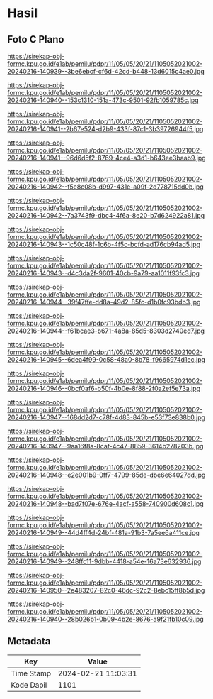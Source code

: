 # Hasil

## Foto C Plano

https://sirekap-obj-formc.kpu.go.id/e1ab/pemilu/pdpr/11/05/05/20/21/1105052021002-20240216-140939--3be6ebcf-cf6d-42cd-b448-13d6015c4ae0.jpg

https://sirekap-obj-formc.kpu.go.id/e1ab/pemilu/pdpr/11/05/05/20/21/1105052021002-20240216-140940--153c1310-151a-473c-9501-92fb1059785c.jpg

https://sirekap-obj-formc.kpu.go.id/e1ab/pemilu/pdpr/11/05/05/20/21/1105052021002-20240216-140941--2b67e524-d2b9-433f-87c1-3b39726944f5.jpg

https://sirekap-obj-formc.kpu.go.id/e1ab/pemilu/pdpr/11/05/05/20/21/1105052021002-20240216-140941--96d6d5f2-8769-4ce4-a3d1-b643ee3baab9.jpg

https://sirekap-obj-formc.kpu.go.id/e1ab/pemilu/pdpr/11/05/05/20/21/1105052021002-20240216-140942--f5e8c08b-d997-431e-a09f-2d778715dd0b.jpg

https://sirekap-obj-formc.kpu.go.id/e1ab/pemilu/pdpr/11/05/05/20/21/1105052021002-20240216-140942--7a3743f9-dbc4-4f6a-8e20-b7d624922a81.jpg

https://sirekap-obj-formc.kpu.go.id/e1ab/pemilu/pdpr/11/05/05/20/21/1105052021002-20240216-140943--1c50c48f-1c6b-4f5c-bcfd-ad176cb94ad5.jpg

https://sirekap-obj-formc.kpu.go.id/e1ab/pemilu/pdpr/11/05/05/20/21/1105052021002-20240216-140943--d4c3da2f-9601-40cb-9a79-aa1011f93fc3.jpg

https://sirekap-obj-formc.kpu.go.id/e1ab/pemilu/pdpr/11/05/05/20/21/1105052021002-20240216-140944--39f47ffe-dd8a-49d2-85fc-d1b0fc93bdb3.jpg

https://sirekap-obj-formc.kpu.go.id/e1ab/pemilu/pdpr/11/05/05/20/21/1105052021002-20240216-140944--f61bcae3-b671-4a8a-85d5-8303d2740ed7.jpg

https://sirekap-obj-formc.kpu.go.id/e1ab/pemilu/pdpr/11/05/05/20/21/1105052021002-20240216-140945--6dea4f99-0c58-48a0-8b78-f9665974d1ec.jpg

https://sirekap-obj-formc.kpu.go.id/e1ab/pemilu/pdpr/11/05/05/20/21/1105052021002-20240216-140946--0bcf0af6-b50f-4b0e-8f88-2f0a2ef5e73a.jpg

https://sirekap-obj-formc.kpu.go.id/e1ab/pemilu/pdpr/11/05/05/20/21/1105052021002-20240216-140947--168dd2d7-c78f-4d83-845b-e53f73e838b0.jpg

https://sirekap-obj-formc.kpu.go.id/e1ab/pemilu/pdpr/11/05/05/20/21/1105052021002-20240216-140947--9aa16f8a-8caf-4c47-8859-3614b278203b.jpg

https://sirekap-obj-formc.kpu.go.id/e1ab/pemilu/pdpr/11/05/05/20/21/1105052021002-20240216-140948--e2e001b9-0ff7-4799-85de-dbe6e64027dd.jpg

https://sirekap-obj-formc.kpu.go.id/e1ab/pemilu/pdpr/11/05/05/20/21/1105052021002-20240216-140948--bad7f07e-676e-4acf-a558-740900d608c1.jpg

https://sirekap-obj-formc.kpu.go.id/e1ab/pemilu/pdpr/11/05/05/20/21/1105052021002-20240216-140949--44d4ff4d-24bf-481a-91b3-7a5ee6a411ce.jpg

https://sirekap-obj-formc.kpu.go.id/e1ab/pemilu/pdpr/11/05/05/20/21/1105052021002-20240216-140949--248ffc11-9dbb-4418-a54e-16a73e632936.jpg

https://sirekap-obj-formc.kpu.go.id/e1ab/pemilu/pdpr/11/05/05/20/21/1105052021002-20240216-140950--2e483207-82c0-46dc-92c2-8ebc15ff8b5d.jpg

https://sirekap-obj-formc.kpu.go.id/e1ab/pemilu/pdpr/11/05/05/20/21/1105052021002-20240216-140940--28b026b1-0b09-4b2e-8676-a9f21fb10c09.jpg


## Metadata

| Key        | Value               |
| ---------- | ------------------- |
| Time Stamp | 2024-02-21 11:03:31 |
| Kode Dapil | 1101                |



